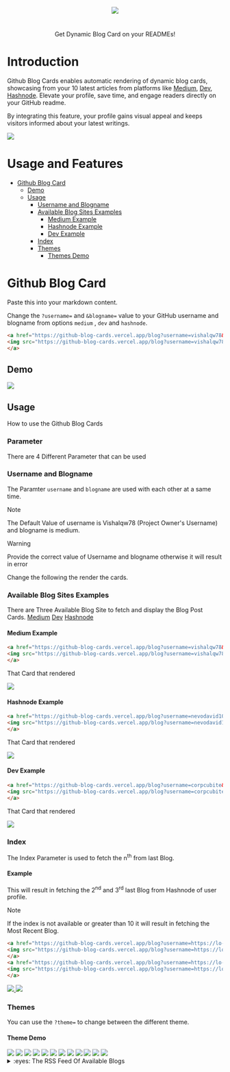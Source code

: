 <p align="center">
  
<img src="https://res.cloudinary.com/dnyfz9zqn/image/upload/v1692555001/logoed_1_b07o9w.svg"/>

#
<p align="center">Get Dynamic Blog Card on your READMEs!</p>
</p>

# Introduction

Github Blog Cards enables automatic rendering of dynamic blog cards, showcasing from your 10 latest articles from platforms like [Medium](https://medium.com/), [Dev](https://dev.to/), [Hashnode](https://hashnode.com/). Elevate your profile, save time, and engage readers directly on your GitHub readme.

By integrating this feature, your profile gains visual appeal and keeps visitors informed about your latest writings.

<img src="https://github-blog-cards.vercel.app/blog?username=vishalqw78&blogname=medium"/>

# Usage and Features

- [Github Blog Card](#github-blog-card)
    - [Demo](#demo)
    - [Usage](#usage)
        - [Username and Blogname](#username-and-blogname)
        - [Available Blog Sites Examples](#available-blog-sites-examples)
           - [Medium Example](#medium-example)
           - [Hashnode Example](#hashnode-example)
           - [Dev Example](#dev-example)
        - [Index](#index)
        - [Themes](#themes)
           - [Themes Demo](#themes-demo)

# Github Blog Card
Paste this into your markdown content.

Change the `?username=` and `&blogname=` value to your GitHub username and blogname from options `medium` , `dev` and `hashnode`.

```md
<a href="https://github-blog-cards.vercel.app/blog?username=vishalqw78&blogname=medium">
<img src="https://github-blog-cards.vercel.app/blog?username=vishalqw78&blogname=medium"/>
</a>
```
## Demo

<a href="https://github-blog-cards.vercel.app/blog?username=vishalqw78&blogname=medium">
<img src="https://github-blog-cards.vercel.app/blog?username=vishalqw78&blogname=medium"/>
</a>

## Usage
How to use the Github Blog Cards
### Parameter
There are 4 Different Parameter that can be used 
### Username and Blogname
The Paramter ```username``` and ```blogname``` are used with each other at a same time.
> [!NOTE]
> The Default Value of username is Vishalqw78 (Project Owner's Username) and blogname is medium.

>[!WARNING]
>Provide the correct value of Username and blogname otherwise it will result in error

Change the following the render the cards.

### Available Blog Sites Examples
There are Three Available Blog Site to fetch and display the Blog Post Cards.
[Medium](https://medium.com/)
[Dev](https://dev.to/)
[Hashnode](https://hashnode.com/)

#### Medium Example

```md
<a href="https://github-blog-cards.vercel.app/blog?username=vishalqw78&blogname=medium">
<img src="https://github-blog-cards.vercel.app/blog?username=vishalqw78&blogname=medium"/>
</a>
```

That Card that rendered

<a href="https://github-blog-cards.vercel.app/blog?username=vishalqw78&blogname=medium">
<img src="https://github-blog-cards.vercel.app/blog?username=vishalqw78&blogname=medium"/>
</a>

#### Hashnode Example

```md
<a href="https://github-blog-cards.vercel.app/blog?username=nevodavid10&blogname=hashnode">
<img src="https://github-blog-cards.vercel.app/blog?username=nevodavid10&blogname=hashnode"/>
</a>
```

That Card that rendered

<a href="https://github-blog-cards.vercel.app/blog?username=https://lo-victoria.com/&blogname=hashnode">
<img src="https://github-blog-cards.vercel.app/blog?username=https://lo-victoria.com/&blogname=hashnode"/>
</a>

#### Dev Example

```md
<a href="https://github-blog-cards.vercel.app/blog?username=corpcubite&blogname=dev">
<img src="https://github-blog-cards.vercel.app/blog?username=corpcubite&blogname=dev"/>
</a>
```

That Card that rendered

<a href="https://github-blog-cards.vercel.app/blog?username=corpcubite&blogname=dev">
<img src="https://github-blog-cards.vercel.app/blog?username=corpcubite&blogname=dev"/>
</a>

### Index

The Index Parameter is used to fetch the n<sup>th</sup> from last Blog.

#### Example 

This will result in fetching the 2<sup>nd</sup> and 3<sup>rd</sup> last Blog from Hashnode of user profile.
>[!NOTE]
> If the index is not available or greater than 10 it will result in fetching the Most Recent Blog.

```md
<a href="https://github-blog-cards.vercel.app/blog?username=https://lo-victoria.com/&blogname=hashnode&index=2">
<img src="https://github-blog-cards.vercel.app/blog?username=https://lo-victoria.com/&blogname=hashnode&index=2"/>
</a>
<a href="https://github-blog-cards.vercel.app/blog?username=https://lo-victoria.com/&blogname=hashnode&index=3">
<img src="https://github-blog-cards.vercel.app/blog?username=https://lo-victoria.com/&blogname=hashnode&index=3"/>
</a>
```
<a href="https://github-blog-cards.vercel.app/blog?username=https://lo-victoria.com/&blogname=hashnode&index=2">
<img src="https://github-blog-cards.vercel.app/blog?username=https://lo-victoria.com/&blogname=hashnode&index=2"/>
</a>
<a href="https://github-blog-cards.vercel.app/blog?username=https://lo-victoria.com/&blogname=hashnode&index=3">
<img src="https://github-blog-cards.vercel.app/blog?username=https://lo-victoria.com/&blogname=hashnode&index=3"/>
</a>


### Themes

You can use the ```?theme=``` to change between the different theme.

#### Theme Demo

<div>
<img src="https://github-blog-cards.vercel.app/blog?theme=radical&username=https://lo-victoria.com/&blogname=hashnode&index=2"/>
<img src="https://github-blog-cards.vercel.app/blog?theme=github&username=https://lo-victoria.com/&blogname=hashnode&index=2"/>
<img src="https://github-blog-cards.vercel.app/blog?theme=dark&username=https://lo-victoria.com/&blogname=hashnode&index=2"/>
<img src="https://github-blog-cards.vercel.app/blog?theme=neon&username=https://lo-victoria.com/&blogname=hashnode&index=2"/>
<img src="https://github-blog-cards.vercel.app/blog?theme=cobalt&username=https://lo-victoria.com/&blogname=hashnode&index=2"/>
<img src="https://github-blog-cards.vercel.app/blog?theme=tokyonight&username=https://lo-victoria.com/&blogname=hashnode&index=2"/>
<img src="https://github-blog-cards.vercel.app/blog?theme=synthwave&username=https://lo-victoria.com/&blogname=hashnode&index=2"/>
<img src="https://github-blog-cards.vercel.app/blog?theme=dracula&username=https://lo-victoria.com/&blogname=hashnode&index=2"/>
<img src="https://github-blog-cards.vercel.app/blog?theme=panda&username=https://lo-victoria.com/&blogname=hashnode&index=2"/>
<img src="https://github-blog-cards.vercel.app/blog?theme=highcontrast&username=https://lo-victoria.com/&blogname=hashnode&index=2"/>
<img src="https://github-blog-cards.vercel.app/blog?theme=github_dark&username=https://lo-victoria.com/&blogname=hashnode&index=2"/>
<img src="https://github-blog-cards.vercel.app/blog?theme=slateorange&username=https://lo-victoria.com/&blogname=hashnode&index=2"/>
</div>



<details>
<summary>:eyes: The RSS Feed Of Available Blogs</summary>

<table>
  <tr>
    <th>Site</th>
    <th>RSS Feed</th>
  </tr>
  <tr>
    <td>Medium</td>
    <td><a>"https://medium.com/feed/@your-username">https://medium.com/feed/@your-username</a></td>
  </tr>
  <tr>
    <td>Dev.to</td>
    <td><a href="https://dev.to/feed/@username">https://dev.to/feed/your-username</a></td>
  </tr>
  <tr>
    <td>Hashnode</td>
    <td><a href="blogname/rss.xml">https://blogname/rss.xml</a></td>
  </tr>
</table>

</details>

      





